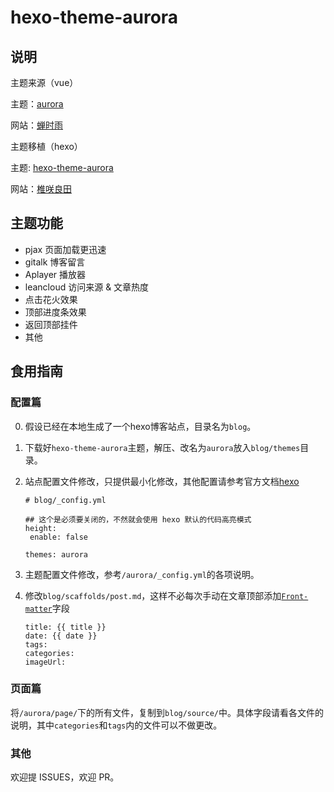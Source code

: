 # hexo-theme-aurora

## 说明

主题来源（vue）

主题：[aurora](https://github.com/chanshiyucx/aurora)

网站：[蝉时雨](https://chanshiyu.com)

主题移植（hexo）

主题: [hexo-theme-aurora](https://github.com/sanshiliuxiao/hexo-theme-aurora)

网站：[椎咲良田](https://sanshiliuxiao.top)

## 主题功能

* pjax 页面加载更迅速
* gitalk 博客留言
* Aplayer 播放器
* leancloud 访问来源 & 文章热度
* 点击花火效果
* 顶部进度条效果
* 返回顶部挂件
* 其他


## 食用指南

### 配置篇

0. 假设已经在本地生成了一个hexo博客站点，目录名为`blog`。

1. 下载好`hexo-theme-aurora`主题，解压、改名为`aurora`放入`blog/themes`目录。

2. 站点配置文件修改，只提供最小化修改，其他配置请参考官方文档[hexo](https://hexo.io/zh-cn/docs/index.html)

   ```
   # blog/_config.yml
   
   ## 这个是必须要关闭的，不然就会使用 hexo 默认的代码高亮模式
   height:
   	enable: false
   
   themes: aurora
   ```

3. 主题配置文件修改，参考`/aurora/_config.yml`的各项说明。

4. 修改`blog/scaffolds/post.md`，这样不必每次手动在文章顶部添加[`Front-matter`](https://hexo.io/zh-cn/docs/front-matter)字段

   ```
   title: {{ title }}
   date: {{ date }}
   tags:
   categories:
   imageUrl: 
   ```

### 页面篇

将`/aurora/page/`下的所有文件，复制到`blog/source/`中。具体字段请看各文件的说明，其中`categories`和`tags`内的文件可以不做更改。

### 其他

欢迎提 ISSUES，欢迎 PR。










